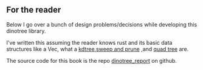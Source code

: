 ## For the reader

Below I go over a bunch of design problems/decisions while developing this dinotree library.

I've written this assuming the reader knows rust and its basic data structures like a Vec, what a [kdtree](https://en.wikipedia.org/wiki/K-d_tree),[sweep and prune](https://en.wikipedia.org/wiki/Sweep_and_prune) ,and [quad tree](https://en.wikipedia.org/wiki/Quadtree) are. 


The source code for this book is the repo [dinotree_report](https://github.com/tiby312/dinotree_report) on github.